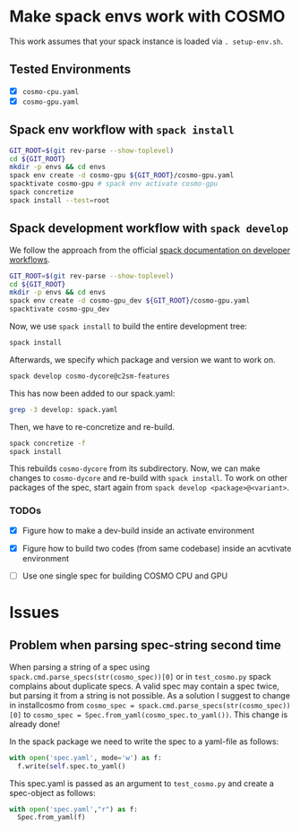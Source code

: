 # Make spack envs work with COSMO

This work assumes that your spack instance is loaded via `. setup-env.sh`.

## **Tested Environments**

- [x] `cosmo-cpu.yaml`
- [x] `cosmo-gpu.yaml`

## Spack env workflow with `spack install`
```bash
GIT_ROOT=$(git rev-parse --show-toplevel)
cd ${GIT_ROOT}
mkdir -p envs && cd envs
spack env create -d cosmo-gpu ${GIT_ROOT}/cosmo-gpu.yaml
spacktivate cosmo-gpu # spack env activate cosmo-gpu
spack concretize
spack install --test=root
```

## Spack development workflow with `spack develop`

We follow the approach from the official [spack documentation on developer workflows](https://spack-tutorial.readthedocs.io/en/latest/tutorial_developer_workflows.html).

```bash
GIT_ROOT=$(git rev-parse --show-toplevel)
cd ${GIT_ROOT}
mkdir -p envs && cd envs
spack env create -d cosmo-gpu_dev ${GIT_ROOT}/cosmo-gpu.yaml
spacktivate cosmo-gpu_dev
```

Now, we use `spack install` to build the entire development tree:

```bash
spack install
```

Afterwards, we specify which package and version we want to work on.

```bash
spack develop cosmo-dycore@c2sm-features
```

This has now been added to our spack.yaml:
```bash
grep -3 develop: spack.yaml
```

Then, we have to re-concretize and re-build.

```bash
spack concretize -f
spack install
```

This rebuilds `cosmo-dycore` from its subdirectory. Now, we can make changes to `cosmo-dycore`
and re-build with `spack install`. To work on other packages of the spec, start again from
`spack develop <package>@<variant>`.

### TODOs

- [x] Figure how to make a dev-build inside an activate environment
- [x] Figure how to build two codes (from same codebase) inside an acvtivate environment
- [ ] Use one single spec for building COSMO CPU and GPU


# Issues

## Problem when parsing spec-string second time

When parsing a string of a spec using `spack.cmd.parse_specs(str(cosmo_spec))[0]` or
in `test_cosmo.py` spack complains about duplicate specs.
A valid spec may contain a spec twice, but parsing it from a string is not possible.
As a solution I suggest to change in installcosmo from
`cosmo_spec = spack.cmd.parse_specs(str(cosmo_spec))[0]` to `cosmo_spec = Spec.from_yaml(cosmo_spec.to_yaml())`.
This change is already done!

In the spack package we need to write the spec to a yaml-file as follows:
```python
with open('spec.yaml', mode='w') as f:
  f.write(self.spec.to_yaml()
```
This spec.yaml is passed as an argument to `test_cosmo.py` and create a spec-object as follows:
```python
with open('spec.yaml',"r") as f:
  Spec.from_yaml(f)
```
